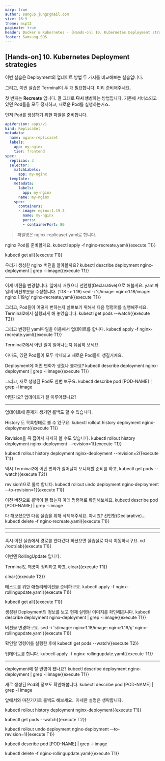 ```yaml
---
marp: true
author: sangup.jung@gmail.com
size: 16:9
theme: mspt2
paginate: true
header: Docker & Kubernetes - [Hands-on] 10. Kubernetes Deployment strategies
footer: Samsung SDS
---
```


## [Hands-on] 10. Kubernetes Deployment strategies

이번 실습은 Deployment의 업데이트 방법 두 가지를 비교해보는 실습입니다.

그리고, 이번 실습은 Terminal이 두 개 필요합니다.
미리 준비해주세요.

첫 번째는 **Recreate** 입니다.
말 그대로 **다시 생성**하는 방법입니다. 기존에 서비스되고 있던 Pod들을 모두 정지하고, 새로운 Pod를 실행하는거죠.

먼저 Pod를 생성하기 위한 파일을 준비합니다.

```yaml
apiVersion: apps/v1
kind: ReplicaSet
metadata:
  name: nginx-replicaset
  labels:
    app: my-nginx
    tier: frontend
spec:
  replicas: 3
  selector:
    matchLabels:
      app: my-nginx
  template:
    metadata:
      labels:
        app: my-nginx
      name: my-nginx
    spec:
      containers:
      - image: nginx:1.19.3
        name: my-nginx
        ports:
        - containerPort: 80
```
> 파일명은 nginx-replicaset.yaml로 합니다.









nginx Pod를 준비할게요.
kubectl apply -f nginx-recreate.yaml{{execute T1}}

kubectl get all{{execute T1}}

우리가 생성한 nginx 버젼을 알아볼까요?
kubectl describe deployment nginx-deployment | grep -i image{{execute T1}}

---

이제 버젼을 변경합니다.
앞에서 배웠으니 선언형(Declarative)으로 해볼게요.
yaml파일의 버젼부분을 수정합니다. (1.18 -> 1.19)
sed -i 's/image: nginx:1.18/image: nginx:1.19/g' nginx-recreate.yaml{{execute T1}}

그리고, Pod들이 어떻게 변하는지 살펴보기 위해서 다음 명령어를 실행해주세요.
Terminal2에서 실행되게 해 놓았습니다.
kubectl get pods --watch{{execute T2}}

그리고 변경된 yaml파일을 이용해서 업데이트를 합니다.
kubectl apply -f nginx-recreate.yaml{{execute T1}}

Terminal2에서 어떤 일이 일어나는지 유심히 보세요.

아마도, 있던 Pod들이 모두 삭제되고 새로운 Pod들이 생길거예요.

Deployment에 어떤 변화가 생겼나 볼까요?
kubectl describe deployment nginx-deployment | grep -i image{{execute T1}}

그리고, 새로 생성된 Pod도 한번 보구요. kubectl describe pod [POD-NAME] | grep -i image

어떤가요? 업데이트가 잘 이루어졌나요?

---

업데이트에 문제가 생기면 롤백도 할 수 있습니다.

History 도 목록형태로 볼 수 있구요.
kubectl rollout history deployment nginx-deployment{{execute T1}}

Revision을 콕 집어서 자세히 볼 수도 있습니다.
kubectl rollout history deployment nginx-deployment --revision=1{{execute T1}}

kubectl rollout history deployment nginx-deployment --revision=2{{execute T1}}

역시 Terminal2에 어떤 변화가 일어날지 모니터할 준비를 하고,
kubectl get pods --watch{{execute T2}}

revision1으로 롤백 합니다.
kubectl rollout undo deployment nginx-deployment --to-revision=1{{execute T1}}

이전 버젼으로 롤백이 잘 됐는지 아래 명령어로 확인해보세요.
kubectl describe pod [POD-NAME] | grep -i image

다 해보셨으면 다음 실습을 위해 삭제해주세요.
아시죠? 선언형(Declarative)...
kubectl delete -f nginx-recreate.yaml{{execute T1}}

---

---

혹시 이전 실습에서 경로를 왔다갔다 하셨으면 실습실로 다시 이동하시구요.
cd /root/lab{{execute T1}}

이번엔 RollingUpdate 입니다.

Terminal도 깨끗이 정리하고 하죠.
clear{{execute T1}}

clear{{execute T2}}

테스트를 위한 애플리케이션을 준비하구요.
kubectl apply -f nginx-rollingupdate.yaml{{execute T1}}

kubectl get all{{execute T1}}

생성된 Deployment의 정보를 보고 현재 실행된 이미지를 확인해봅니다.
kubectl describe deployment nginx-deployment | grep -i image{{execute T1}}

버젼을 변경하구요.
sed -i 's/image: nginx:1.18/image: nginx:1.19/g' nginx-rollingupdate.yaml{{execute T1}}

확인할 명령어를 실행한 후에
kubectl get pods --watch{{execute T2}}

업데이트를 합니다.
kubectl apply -f nginx-rollingupdate.yaml{{execute T1}}

---

deployment에 잘 반영이 됐나요?
kubectl describe deployment nginx-deployment | grep -i image{{execute T1}}

새로 생성된 Pod의 정보도 확인해봅니다.
kubectl describe pod [POD-NAME] | grep -i image

앞에서와 마찬가지로 롤백도 해보세요.. 자세한 설명은 생략합니다.

kubectl rollout history deployment nginx-deployment{{execute T1}}

kubectl get pods --watch{{execute T2}}

kubectl rollout undo deployment nginx-deployment --to-revision=1{{execute T1}}

kubectl describe pod [POD-NAME] | grep -i image

kubectl delete -f nginx-rollingupdate.yaml{{execute T1}}